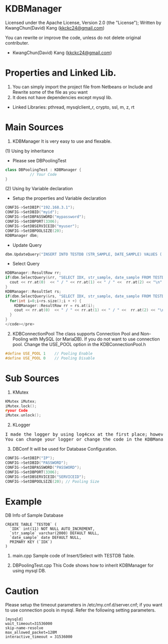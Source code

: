 # KDBManager
Licensed under the Apache License, Version 2.0 (the "License");
Written by KwangChun(David) Kang  (kkckc24@gmail.com)

You can rewrite or improve the code, unless do not delete original contributer.
- KwangChun(David) Kang  (kkckc24@gmail.com)

# Properties and Linked Lib.
1. You can simply import the project file from Netbeans or Include and Rewrite some of the file as you want
2. It does not have dependencies except mysql lib.
- Linked Libraries: pthread, mysqlclient_r, crypto, ssl, m, z, rt

# Main Sources
1. KDBManager 
It is very easy to use and flexable.

(1) Using by inheritance
- Please see DBPoolingTest 
```C++
class DBPoolingTest : KDBManager {
           // Your Code
}
```

(2) Using by Variable declaration
- Setup the properties and Variable declaration
```C++
CONFIG->SetDBIP("192.168.3.1");
CONFIG->SetDBID("myid");
CONFIG->SetDBPASSWORD("mypassword");
CONFIG->SetDBPORT(3306);
CONFIG->SetDBSERVICEID("myuser");
CONFIG->SetDBPOOLSIZE(20);
KDBManager dbm;
```

- Update Query
```C++
dbm.UpdateQuery("INSERT INTO TESTDB (STR_SAMPLE, DATE_SAMPLE) VALUES ('HELLO', '2017-03-31')");
```

- Select Query
```C++
KDBManager::ResultRow rr;
if(dbm.SelectQuery(&rr, "SELECT IDX, str_sample, date_sample FROM TESTDB WHERE IDX = 1")) {
  cout << rr.at(0)  << " / " << rr.at(1) << " / " <<  rr.at(2) << "\n";
}
KDBManager::ResultSet rs; 
if(dbm.SelectQuery(&rs, "SELECT IDX, str_sample, date_sample FROM TESTDB")) {
  for(int i=0;i<rs.size();i + +) {
    KDBManager::ResultRow rr = rs.at(i);
    cout << rr.at(0)  << " / " << rr.at(1) << " / " <<  rr.at(2) << "\n";
  }
}
</code></pre>
```

2. KDBConnectionPool 
The class supports Connection Pool and Non-Pooling with MySQL (or MariaDB).
If you do not want to use connection pool. Change the USE_POOL option in the KDBConnectionPool.h
```C++
#define USE_POOL 1    // Pooling Enable
#define USE_POOL 0    // Pooling Disable
```

# Sub Sources
1. KMutex 
```C++
KMutex iMutex; 
iMutex.lock();
#your Code
iMutex.unlock();
```

2. KLogger
<pre>I made the logger by using log4cxx at the first place; however, I changed the code with COUT/PRINTF for your convenience.
You can change your logger or change the code in the KDBManager/KDBConnectionPool</pre>

3. DBConf
It will be used for Database Configuration.
```C++
CONFIG->SetDBIP("IP");
CONFIG->SetDBID("PASSWORD");
CONFIG->SetDBPASSWORD("PASSWORD");
CONFIG->SetDBPORT(3306);
CONFIG->SetDBSERVICEID("SERVICEID");
CONFIG->SetDBPOOLSIZE(20); // Pooling Size
```

# Example
DB Info of Sample Database
```mysql
CREATE TABLE `TESTDB` (
  `IDX` int(11) NOT NULL AUTO_INCREMENT,
  `str_sample` varchar(2000) DEFAULT NULL,
  `date_sample` date DEFAULT NULL,
  PRIMARY KEY (`IDX`)
)
```
1. main.cpp
Sample code of Insert/Select with TESTDB Table.

2. DBPoolingTest.cpp
This Code shows how to inherit KDBManager for using mysql DB.

# Caution
Please setup the timeout parameters in /etc/my.cnf.d/server.cnf; if you want to use connection pools in mysql.
Refer the following setting parameters.
```
[mysqld]
wait_timeout=31536000
skip-name-resolve
max_allowed_packet=128M
interactive_timeout = 31536000
```
